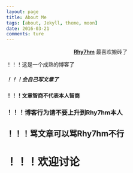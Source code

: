 ```yaml
---
layout: page
title: About Me
tags: [about, Jekyll, theme, moon]
date: 2016-03-21
comments: ture
---
```

    
<center><a href="https://rhythmmark.github.io/"><b>Rhy7hm</b></a> 最喜欢搬砖了</center>


！！！这是一个成熟的博客了

##### ！！！会自己写文章了

#### ！！！文章智商不代表本人智商

### ！！！博客行为请不要上升到Rhy7hm本人

## ！！！骂文章可以骂Rhy7hm不行

# ！！！欢迎讨论




